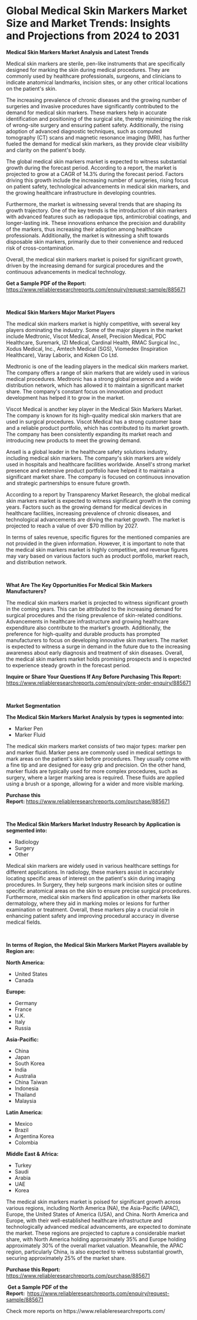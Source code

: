 <p><h1>Global Medical Skin Markers Market Size and Market Trends: Insights and Projections from 2024 to 2031</h1></p><p><strong>Medical Skin Markers Market Analysis and Latest Trends</strong></p>
<p><p>Medical skin markers are sterile, pen-like instruments that are specifically designed for marking the skin during medical procedures. They are commonly used by healthcare professionals, surgeons, and clinicians to indicate anatomical landmarks, incision sites, or any other critical locations on the patient's skin.</p><p>The increasing prevalence of chronic diseases and the growing number of surgeries and invasive procedures have significantly contributed to the demand for medical skin markers. These markers help in accurate identification and positioning of the surgical site, thereby minimizing the risk of wrong-site surgery and ensuring patient safety. Additionally, the rising adoption of advanced diagnostic techniques, such as computed tomography (CT) scans and magnetic resonance imaging (MRI), has further fueled the demand for medical skin markers, as they provide clear visibility and clarity on the patient's body.</p><p>The global medical skin markers market is expected to witness substantial growth during the forecast period. According to a report, the market is projected to grow at a CAGR of 14.3% during the forecast period. Factors driving this growth include the increasing number of surgeries, rising focus on patient safety, technological advancements in medical skin markers, and the growing healthcare infrastructure in developing countries.</p><p>Furthermore, the market is witnessing several trends that are shaping its growth trajectory. One of the key trends is the introduction of skin markers with advanced features such as radiopaque tips, antimicrobial coatings, and longer-lasting ink. These innovations enhance the precision and durability of the markers, thus increasing their adoption among healthcare professionals. Additionally, the market is witnessing a shift towards disposable skin markers, primarily due to their convenience and reduced risk of cross-contamination.</p><p>Overall, the medical skin markers market is poised for significant growth, driven by the increasing demand for surgical procedures and the continuous advancements in medical technology.</p></p>
<p><strong>Get a Sample PDF of the Report:&nbsp;</strong> <a href="https://www.reliableresearchreports.com/enquiry/request-sample/885671">https://www.reliableresearchreports.com/enquiry/request-sample/885671</a></p>
<p>&nbsp;</p>
<p><strong>Medical Skin Markers Major Market Players</strong></p>
<p><p>The medical skin markers market is highly competitive, with several key players dominating the industry. Some of the major players in the market include Medtronic, Viscot Medical, Ansell, Precision Medical, PDC Healthcare, Suremark, IZI Medical, Cardinal Health, RMAC Surgical Inc., Xodus Medical, Inc., Amtech Medical (SGS), Viomedex (Inspiration Healthcare), Varay Laborix, and Koken Co Ltd. </p><p>Medtronic is one of the leading players in the medical skin markers market. The company offers a range of skin markers that are widely used in various medical procedures. Medtronic has a strong global presence and a wide distribution network, which has allowed it to maintain a significant market share. The company's constant focus on innovation and product development has helped it to grow in the market.</p><p>Viscot Medical is another key player in the Medical Skin Markers Market. The company is known for its high-quality medical skin markers that are used in surgical procedures. Viscot Medical has a strong customer base and a reliable product portfolio, which has contributed to its market growth. The company has been consistently expanding its market reach and introducing new products to meet the growing demand.</p><p>Ansell is a global leader in the healthcare safety solutions industry, including medical skin markers. The company's skin markers are widely used in hospitals and healthcare facilities worldwide. Ansell's strong market presence and extensive product portfolio have helped it to maintain a significant market share. The company is focused on continuous innovation and strategic partnerships to ensure future growth.</p><p>According to a report by Transparency Market Research, the global medical skin markers market is expected to witness significant growth in the coming years. Factors such as the growing demand for medical devices in healthcare facilities, increasing prevalence of chronic diseases, and technological advancements are driving the market growth. The market is projected to reach a value of over $70 million by 2027.</p><p>In terms of sales revenue, specific figures for the mentioned companies are not provided in the given information. However, it is important to note that the medical skin markers market is highly competitive, and revenue figures may vary based on various factors such as product portfolio, market reach, and distribution network.</p></p>
<p>&nbsp;</p>
<p><strong>What Are The Key Opportunities For Medical Skin Markers Manufacturers?</strong></p>
<p><p>The medical skin markers market is projected to witness significant growth in the coming years. This can be attributed to the increasing demand for surgical procedures and the rising prevalence of skin-related conditions. Advancements in healthcare infrastructure and growing healthcare expenditure also contribute to the market's growth. Additionally, the preference for high-quality and durable products has prompted manufacturers to focus on developing innovative skin markers. The market is expected to witness a surge in demand in the future due to the increasing awareness about early diagnosis and treatment of skin diseases. Overall, the medical skin markers market holds promising prospects and is expected to experience steady growth in the forecast period.</p></p>
<p><strong>Inquire or Share Your Questions If Any Before Purchasing This Report:</strong> <a href="https://www.reliableresearchreports.com/enquiry/pre-order-enquiry/885671">https://www.reliableresearchreports.com/enquiry/pre-order-enquiry/885671</a></p>
<p>&nbsp;</p>
<p><strong>Market Segmentation</strong></p>
<p><strong>The Medical Skin Markers Market Analysis by types is segmented into:</strong></p>
<p><ul><li>Marker Pen</li><li>Marker Fluid</li></ul></p>
<p><p>The medical skin markers market consists of two major types: marker pen and marker fluid. Marker pens are commonly used in medical settings to mark areas on the patient's skin before procedures. They usually come with a fine tip and are designed for easy grip and precision. On the other hand, marker fluids are typically used for more complex procedures, such as surgery, where a larger marking area is required. These fluids are applied using a brush or a sponge, allowing for a wider and more visible marking.</p></p>
<p><strong>Purchase this Report:&nbsp;</strong><a href="https://www.reliableresearchreports.com/purchase/885671">https://www.reliableresearchreports.com/purchase/885671</a></p>
<p>&nbsp;</p>
<p><strong>The Medical Skin Markers Market Industry Research by Application is segmented into:</strong></p>
<p><ul><li>Radiology</li><li>Surgery</li><li>Other</li></ul></p>
<p><p>Medical skin markers are widely used in various healthcare settings for different applications. In radiology, these markers assist in accurately locating specific areas of interest on the patient's skin during imaging procedures. In Surgery, they help surgeons mark incision sites or outline specific anatomical areas on the skin to ensure precise surgical procedures. Furthermore, medical skin markers find application in other markets like dermatology, where they aid in marking moles or lesions for further examination or treatment. Overall, these markers play a crucial role in enhancing patient safety and improving procedural accuracy in diverse medical fields.</p></p>
<p>&nbsp;</p>
<p><strong>In terms of Region, the Medical Skin Markers Market Players available by Region are:</strong></p>
<p>
    <p> <strong> North America: </strong>
        <ul>
            <li>United States</li>
            <li>Canada</li>
        </ul>
        </p> 
    <p> <strong> Europe: </strong>
        <ul>
            <li>Germany</li>
            <li>France</li>
            <li>U.K.</li>
            <li>Italy</li>
            <li>Russia</li>
        </ul>
        </p> 
    <p> <strong> Asia-Pacific: </strong>
        <ul>
            <li>China</li>
            <li>Japan</li>
            <li>South Korea</li>
            <li>India</li>
            <li>Australia</li>
            <li>China Taiwan</li>
            <li>Indonesia</li>
            <li>Thailand</li>
            <li>Malaysia</li>
        </ul>
        </p> 
    <p> <strong> Latin America: </strong>
        <ul>
            <li>Mexico</li>
            <li>Brazil</li>
            <li>Argentina Korea</li>
            <li>Colombia</li>
        </ul>
        </p> 
    <p> <strong> Middle East & Africa: </strong>
        <ul>
            <li>Turkey</li>
            <li>Saudi</li>
            <li>Arabia</li>
            <li>UAE</li>
            <li>Korea</li>
        </ul>
    </p>
    </p>
<p><p>The medical skin markers market is poised for significant growth across various regions, including North America (NA), the Asia-Pacific (APAC), Europe, the United States of America (USA), and China. North America and Europe, with their well-established healthcare infrastructure and technologically advanced medical advancements, are expected to dominate the market. These regions are projected to capture a considerable market share, with North America holding approximately 35% and Europe holding approximately 30% of the overall market valuation. Meanwhile, the APAC region, particularly China, is also expected to witness substantial growth, securing approximately 25% of the market share.</p></p>
<p><strong>Purchase this Report: </strong><a href="https://www.reliableresearchreports.com/purchase/885671">https://www.reliableresearchreports.com/purchase/885671</a></p>
<p>&nbsp;<strong>Get a Sample PDF of the Report:&nbsp;&nbsp;</strong><a href="https://www.reliableresearchreports.com/enquiry/request-sample/885671">https://www.reliableresearchreports.com/enquiry/request-sample/885671</a></p>
<p><strong></strong></p>
<p>Check more reports on https://www.reliableresearchreports.com/</p>